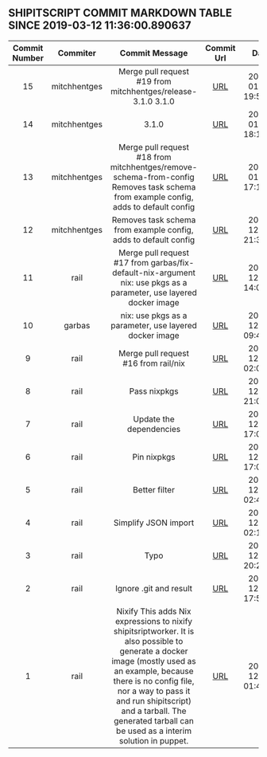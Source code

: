 ## SHIPITSCRIPT COMMIT MARKDOWN TABLE SINCE 2019-03-12 11:36:00.890637

| Commit Number | Commiter | Commit Message | Commit Url | Date | 
|:---:|:----:|:----------------------------------:|:------:|:----:| 
|15|mitchhentges|Merge pull request #19 from mitchhentges/release-3.1.0 3.1.0|[URL](https://github.com/mozilla-releng/shipitscript/commit/b7762c589dde16808d83296009f017010264839f)|2019-01-03 19:56:09
|14|mitchhentges|3.1.0|[URL](https://github.com/mozilla-releng/shipitscript/commit/e1019db21833ca4356101436c6cf4d50d37ac81f)|2019-01-02 18:11:03
|13|mitchhentges|Merge pull request #18 from mitchhentges/remove-schema-from-config Removes task schema from example config, adds to default config|[URL](https://github.com/mozilla-releng/shipitscript/commit/af894d0590b12b0b5b76f7e2285eeeef69c5ef30)|2019-01-02 17:11:44
|12|mitchhentges|Removes task schema from example config, adds to default config|[URL](https://github.com/mozilla-releng/shipitscript/commit/456ce8f3797c22f4a449baa4db76c11b7cd86fa7)|2018-12-24 21:37:25
|11|rail|Merge pull request #17 from garbas/fix-default-nix-argument nix: use pkgs as a parameter, use layered docker image|[URL](https://github.com/mozilla-releng/shipitscript/commit/7c5698e73369eaaadeb03e17ab763e3635d7f47f)|2018-12-11 14:08:55
|10|garbas|nix: use pkgs as a parameter, use layered docker image|[URL](https://github.com/mozilla-releng/shipitscript/commit/121f4dadb55daf3a19eaebbba364d5dbb89e1df1)|2018-12-11 09:49:02
|9|rail|Merge pull request #16 from rail/nix|[URL](https://github.com/mozilla-releng/shipitscript/commit/348311c6289c13257415a07ac8924798f0fa1826)|2018-12-11 02:05:15
|8|rail|Pass nixpkgs|[URL](https://github.com/mozilla-releng/shipitscript/commit/1dce963106879a83e98bb3e2c8c320b5853a78fe)|2018-12-10 21:07:26
|7|rail|Update the dependencies|[URL](https://github.com/mozilla-releng/shipitscript/commit/baca137b1ff147a6ddf5beea7bb51b0e3e2a7014)|2018-12-10 17:08:29
|6|rail|Pin nixpkgs|[URL](https://github.com/mozilla-releng/shipitscript/commit/5e1daeafcd2004b5cba3198b8aa4bb491d120d0f)|2018-12-10 17:01:08
|5|rail|Better filter|[URL](https://github.com/mozilla-releng/shipitscript/commit/7305f4b26ad9a4df0aeea7e0321123f4d84f6b6b)|2018-12-09 02:47:55
|4|rail|Simplify JSON import|[URL](https://github.com/mozilla-releng/shipitscript/commit/4acf102b8209532bc186565e10a669918ffea721)|2018-12-09 02:15:07
|3|rail|Typo|[URL](https://github.com/mozilla-releng/shipitscript/commit/31c29b3bdc28da402535e6f8342c4240a2b01883)|2018-12-07 20:21:23
|2|rail|Ignore .git and result|[URL](https://github.com/mozilla-releng/shipitscript/commit/f8388161103564c20d3d12898865fc490044bab6)|2018-12-07 17:56:53
|1|rail|Nixify This adds Nix expressions to nixify shipitsriptworker. It is also possible to generate a docker image (mostly used as an example, because there is no config file, nor a way to pass it and run shipitscript) and a tarball. The generated tarball can be used as a interim solution in puppet.|[URL](https://github.com/mozilla-releng/shipitscript/commit/9427312cde0ffeac9314bac0ab679ff559ce2465)|2018-12-06 01:47:51


